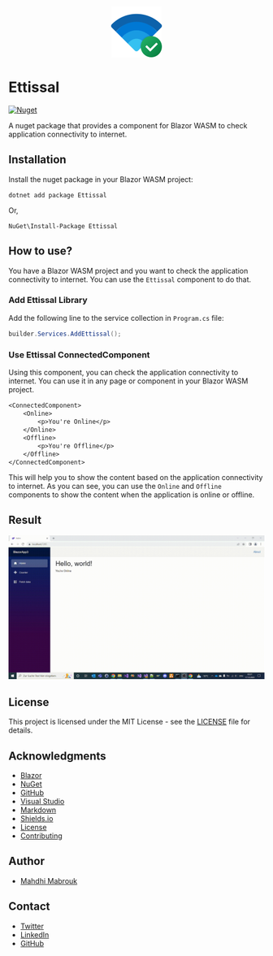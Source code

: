 <p align="center">
  <img  src="https://github.com/mabroukmahdhi/Ettissal/blob/main/ic_connected.png">
</p>

# Ettissal
[![Nuget](https://img.shields.io/nuget/v/Ettissal)](https://www.nuget.org/packages/Ettissal/)

A nuget package that provides a component for Blazor WASM to check application connectivity to internet.

## Installation
Install the nuget package in your Blazor WASM project:

```shell
dotnet add package Ettissal
```

Or,

```shell
NuGet\Install-Package Ettissal
```

## How to use?
You have a Blazor WASM project and you want to check the application connectivity to internet. You can use the `Ettissal` component to do that.

### Add Ettissal Library
Add the following line to the service collection in `Program.cs` file:

```csharp
builder.Services.AddEttissal();
```

### Use Ettissal ConnectedComponent
Using this component, you can check the application connectivity to internet. You can use it in any page or component in your Blazor WASM project.

```razor
<ConnectedComponent>
    <Online>
        <p>You're Online</p>
    </Online>
    <Offline>
        <p>You're Offline</p>
    </Offline>
</ConnectedComponent>
```

This will help you to show the content based on the application connectivity to internet. As you can see, you can use the `Online` and `Offline` components to show the content when the application is online or offline.

## Result

<div align=center>
		<img src="https://github.com/mabroukmahdhi/Ettissal/blob/main/Ettissal.gif" />
	</div>

## License
This project is licensed under the MIT License - see the [LICENSE](https://github.com/mabroukmahdhi/Ettissal/blob/main/LICENSE) file for details.

## Acknowledgments
- [Blazor](https://dotnet.microsoft.com/apps/aspnet/web-apps/blazor) 
- [NuGet](https://www.nuget.org/)
- [GitHub](https://github.com/mabroukmahdhi/Ettissal)
- [Visual Studio](https://visualstudio.microsoft.com/) 
- [Markdown](https://www.markdownguide.org/) 
- [Shields.io](https://shields.io/)
- [License](https://choosealicense.com/) 
- [Contributing](https://github.com/mabroukmahdhi/Ettissal/blob/main/Constributing.md) 

## Author
- [Mahdhi Mabrouk](https://mahdhi.com/)

## Contact
- [Twitter](https://twitter.com/Mabrouk_Mahdhi)
- [LinkedIn](https://www.linkedin.com/in/mabrouk-mahdhi-990017238/) 
- [GitHub](https://github.com/mabroukmahdhi)
